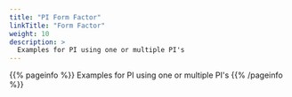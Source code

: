 ```yaml
---
title: "PI Form Factor"
linkTitle: "Form Factor"
weight: 10
description: >
  Examples for PI using one or multiple PI's
---
```


{{% pageinfo %}}
Examples for PI using one or multiple PI's
{{% /pageinfo %}}


